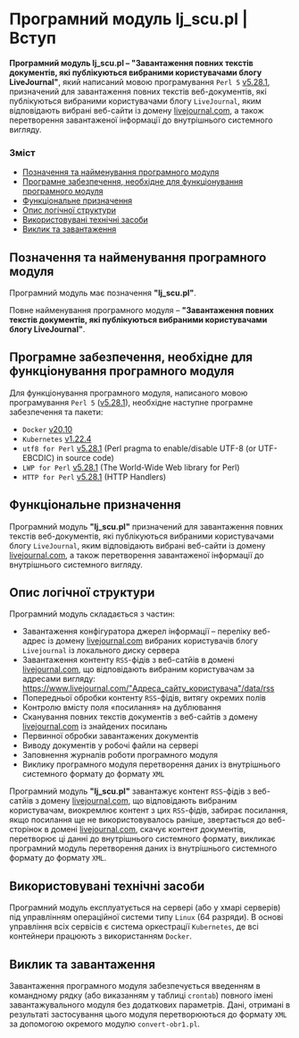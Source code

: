 # Програмний модуль lj_scu.pl | Вступ

**Програмний модуль lj_scu.pl – "Завантаження повних текстів документів, які публікуються вибраними користувачами блогу LiveJournal"**, який написаний мовою програмування `Perl 5` [v5.28.1](https://perldoc.perl.org/5.28.1/perl5281delta), призначений для завантаження повних текстів веб-документів, які публікуються вибраними користувачами блогу `LiveJournal`, яким відповідають вибрані веб-сайти із домену [livejournal.com](https://www.livejournal.com/), а також перетворення завантаженої інформації до внутрішнього системного вигляду.

### Зміст
- [Позначення та найменування програмного модуля](#name)
- [Програмне забезпечення, необхідне для функціонування програмного модуля](#software)
- [Функціональне призначення](#function)
- [Опис логічної структури](#structure)
- [Використовувані технічні засоби](#hardware)
- [Виклик та завантаження](#run)

<a name="name"></a>
<h2>Позначення та найменування програмного модуля</h2>

Програмний модуль має позначення **"lj_scu.pl"**.

Повне найменування програмного модуля – **"Завантаження повних текстів документів, які публікуються вибраними користувачами блогу LiveJournal"**.

<a name="software"></a>
<h2>Програмне забезпечення, необхідне для функціонування програмного модуля</h2>

Для функціонування програмного модуля, написаного мовою програмування `Perl 5` ([v5.28.1](https://perldoc.perl.org/5.28.1/perl5281delta)), необхідне наступне програмне забезпечення та пакети:

- `Docker` [v20.10](https://docs.docker.com/engine/release-notes/#version-2010)
- `Kubernetes` [v1.22.4](https://github.com/kubernetes/kubernetes/releases/tag/v1.22.4)
- `utf8 for Perl` [v5.28.1](https://perldoc.perl.org/5.28.1/utf8) (Perl pragma to enable/disable UTF-8 (or UTF-EBCDIC) in source code)
- `LWP for Perl` [v5.28.1](https://perldoc.perl.org/5.28.1/perl5281delta) (The World-Wide Web library for Perl)
- `HTTP for Perl` [v5.28.1](https://perldoc.perl.org/5.28.1/perl5281delta) (HTTP Handlers)

<a name="function"></a>
<h2>Функціональне призначення</h2>

Програмний модуль **"lj_scu.pl"** призначений для завантаження повних текстів веб-документів, які публікуються вибраними користувачами блогу `LiveJournal`, яким відповідають вибрані веб-сайти із домену [livejournal.com](https://www.livejournal.com/), а також перетворення завантаженої інформації до внутрішнього системного вигляду.

<a name="structure"></a>
<h2>Опис логічної структури</h2>

Програмний модуль складається з частин:
-	Завантаження конфігуратора джерел інформації – переліку веб-адрес із домену [livejournal.com](https://www.livejournal.com/) вибраних користувачів блогу `Livejournal` із локального диску сервера
-	Завантаження контенту `RSS`-фідів з веб-сатйів в домені [livejournal.com](https://www.livejournal.com/), що відповідають вибраним користувачам за адресами вигляду: https://www.livejournal.com/"Адреса_сайту_користувача"/data/rss
-	Попередньої обробки контенту `RSS`-фідів, витягу окремих полів
-	Контролю вмісту поля «посилання» на дублювання
-	Сканування повних текстів документів з веб-сайтів з домену [livejournal.com](https://www.livejournal.com/) із знайдених посилань
-	Первинної обробки завантажених документів
-	Виводу документів у робочі файли на сервері
-	Заповнення журналів роботи програмного модуля
-	Виклику програмного модуля перетворення даних із внутрішнього системного формату до формату `XML`

Програмний модуль **"lj_scu.pl"** завантажує контент `RSS`-фідів з веб-сатйів з домену [livejournal.com](https://www.livejournal.com/), що відповідають вибраним користувачам, виокремлює контент з цих `RSS`-фідів, забирає посилання, якщо посилання ще не використовувалось раніше, звертається до веб-сторінок в домені [livejournal.com](https://www.livejournal.com/), скачує контент документів, перетворює ці данні до внутрішнього системного формату, викликає програмний модуль перетворення даних із внутрішнього системного формату до формату `XML`.

<a name="hardware"></a>
<h2>Використовувані технічні засоби</h2>

Програмний модуль експлуатується на сервері (або у хмарі серверів) під управлінням операційної системи типу `Linux` (64 разряди). В основі управління всіх сервісів є система оркестрації `Kubernetes`, де всі контейнери працюють з використанням `Docker`.

<a name="run"></a>
<h2>Виклик та завантаження</h2>

Завантаження програмного модуля забезпечується введенням в командному рядку (або виказанням у таблиці `crontab`)  повного імені завантажувального модуля без додаткових параметрів. Дані, отримані в результаті застосування цього модуля перетворюються до формату `XML` за допомогою окремого модулю `convert-obr1.pl`.

